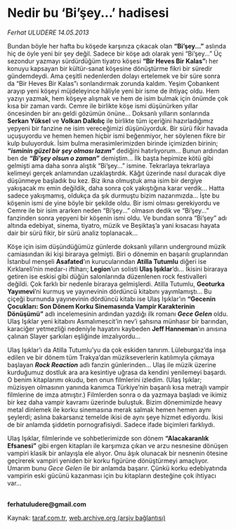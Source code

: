 # Nedir bu ‘Bi’şey...’ hadisesi 

*Ferhat ULUDERE 14.05.2013*

<div class="yazi"><p>Bundan böyle her hafta bu köşede karşınıza çıkacak olan <b>“Bi’şey...”</b> aslında hiç de öyle yeni bir şey değil. Sadece bir köşe adı olarak yeni “Bi’şey...” Üç sezondur yazmayı sürdürdüğüm tiyatro köşesi <b>“Bir Heves Bir Kalas”</b>ı her konuyu kapsayan bir kültür-sanat köşesine dönüştürme fikri bir süredir gündemdeydi. Ama çeşitli nedenlerden dolayı ertelemek ve bir süre sonra da “Bir Heves Bir Kalas”ı sonlandırmak zorunda kaldım. Yeşim Çobankent arayıp yeni köşeyi müjdeleyince hâliyle yeni bir isme de ihtiyaç oldu. Hem yazıyı yazmak, hem köşeye alışmak ve hem de isim bulmak için önümde çok kısa bir zaman vardı. Cemre ile birlikte köşe ismi düşünürken yıllar öncesinden bir anı geldi gözümün önüne... Doksanlı yılların sonlarında <b>Serkan Yüksel</b> ve <b>Volkan Dalkılıç</b> ile birlikte tüm içeriğini hazırladığımız yepyeni bir fanzine ne isim vereceğimizi düşünüyorduk. Bir sürü fikir havada uçuşuyordu ve hemen hemen hiçbir ismi beğenmiyor, her söylenen fikre bir kulp buluyorduk. İsim bulma merasimlerimizden birinde içimizden birinin; <b><i>“isminin güzel bir şey olması lazım”</i></b> dediğini hatırlıyorum... Bunun ardından ben de <b><i>“Bi’şey olsun o zaman”</i></b> demiştim... İlk başta hepimize kötü gibi gelmişti ama daha sonra alıştık “Bi’şey...” ismine. Tekrarlaya tekrarlaya kelimeyi gerçek anlamından uzaklaştırdık. Kâğıt üzerinde nasıl duracak diye düşünmeye başladık bu kez. Biz ikna olmuştuk ama isim bir dergiye yakışacak mı emin değildik, daha sonra çok yakıştığına karar verdik... Hatta sadece yakışmamış, oldukça da şık durmuştu bizim nazarımızda... İşte bu köşenin ismi de yine böyle bir şekilde oldu. Bir ismi olması gerekiyordu ve Cemre ile bir isim ararken neden “Bi’şey...” olmasın dedik ve “Bi’şey...” fanzinden sonra yepyeni bir köşenin ismi oldu. Ve bundan sonra “Bi’şey” adı altında edebiyat, sinema, tiyatro, müzik ve Beşiktaş’a yani kısacası hayata dair bir sürü fikir, bir sürü analiz toplanacak... </p>
<p>Köşe için isim düşündüğümüz günlerde doksanlı yılların underground müzik camiasından iki kişi biraraya gelmişti. Biri o dönemin en başarılı gruplarından İstanbul menşeli <b>Asafated</b>’ın kurucularından <b>Atilla Tutumlu</b> diğeri ise Kırklareli’nin medar-ı iftiharı; <b>Legion</b>’un solisti <b>Ulaş Işıklar</b>’dı... İkisini biraraya getiren ise eskisi gibi düğün salonlarında düzenlenen rock festivalleri değildi. Çok farklı bir nedenle biraraya gelmişlerdi. Atilla Tutumlu, <b>Geoturka Yayımevi</b>’ni kurmuş ve yayınevinin dördüncü kitabını yayımlamıştı... Bu çiçeği burnunda yayınevinin dördüncü kitabı ise Ulaş Işıklar’ın <b>“Gecenin Çocukları: Son Dönem Korku Sinemasında Vampir Karakterinin Dönüşümü”</b> adlı incelemesinin ardından yazdığı ilk romanı <b><i>Gece Gelen</i></b> oldu. Ulaş Işıklar yeni kitabını Asmalımescit’in nev’i şahsına münhasır bir barından, karaciğer yetmezliği nedeniyle hayatını kaybeden <b>Jeff Hanneman</b>’ın anısına çalınan Slayer şarkıları eşliğinde imzalıyordu...</p>
<p>Ulaş Işıklar’ı da Atilla Tutumlu’yu da çok eskiden tanırım. Lüleburgaz’da inşa edilen ve bir dönem tüm Trakya’dan müzikseverlerin katılımıyla çıkmaya başlayan <b><i>Rock Reaction</i></b> adlı fanzin günlerinden... Ulaş ile müzik üzerine kurduğumuz dostluk ara ara kesintiye uğrasa da kendini yenilemeyi başardı. O benim kitaplarımı okudu, ben onun filmlerini izledim. (Ulaş Işıklar; müzisyen olmasının yanında kanımca Türkiye’nin başarılı kısa metrajlı vampir filmlerine de imza atmıştır.) Filmlerden sonra o da yazmaya başladı ve ikimiz bir kez daha vampir kavramı üzerinde buluştuk. Bizim dönemimizde heavy metal dinlemek ile korku sinemasına merak salmak hemen hemen aynı şeylerdi; aslına bakarsanız temelde ikisi de aynı şeye hizmet ediyordu. İkisi de bir anlamda şiddetin pornografisiydi. Sadece ifade biçimleri farklıydı. </p>
<p>Ulaş Işıklar, filmlerinde ve sohbetlerimizde son dönem <b>“Alacakaranlık Efsanesi”</b> gibi ergen kitapları ile karşımıza çıkan ve arzu nesnesine dönüşen vampiri klasik bir anlayışla ele alıyor. Onu âşık olunacak bir nesnenin ötesine geçirerek vampiri yeniden bir korku figürüne dönüştürmeyi amaçlıyor. Umarım bunu <i>Gece Gelen</i> ile bir anlamda başarır. Çünkü korku edebiyatında vampirin eski gücünü kazanması için bu kitapların desteğine çok ihtiyacı var...</p><b>
<p><br/>ferhatuludere@gmail.com</p></b>
</div>

Kaynak: [taraf.com.tr](http://www.taraf.com.tr/ferhat-uludere-2/makale-nedir-bu-bi-sey-hadisesi.htm), [web.archive.org (arşiv bağlantısı)](http://web.archive.org/web/20130709191044/http://www.taraf.com.tr/ferhat-uludere-2/makale-nedir-bu-bi-sey-hadisesi.htm)
